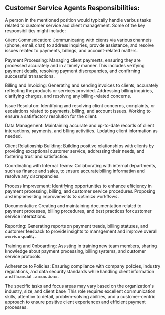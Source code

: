 ## Customer Service Agents Responsibilities:

A person in the mentioned position would typically handle various tasks related to customer service and client management. Some of the key responsibilities might include:

Client Communication: Communicating with clients via various channels (phone, email, chat) to address inquiries, provide assistance, and resolve issues related to payments, billings, and account-related matters.

Payment Processing: Managing client payments, ensuring they are processed accurately and in a timely manner. This includes verifying payment details, resolving payment discrepancies, and confirming successful transactions.

Billing and Invoicing: Generating and sending invoices to clients, accurately reflecting the products or services provided. Addressing billing inquiries, clarifying charges, and resolving any billing-related concerns.

Issue Resolution: Identifying and resolving client concerns, complaints, or escalations related to payments, billing, and account issues. Working to ensure a satisfactory resolution for the client.

Data Management: Maintaining accurate and up-to-date records of client interactions, payments, and billing activities. Updating client information as needed.

Client Relationship Building: Building positive relationships with clients by providing exceptional customer service, addressing their needs, and fostering trust and satisfaction.

Coordinating with Internal Teams: Collaborating with internal departments, such as finance and sales, to ensure accurate billing information and resolve any discrepancies.

Process Improvement: Identifying opportunities to enhance efficiency in payment processing, billing, and customer service procedures. Proposing and implementing improvements to optimize workflows.

Documentation: Creating and maintaining documentation related to payment processes, billing procedures, and best practices for customer service interactions.

Reporting: Generating reports on payment trends, billing statuses, and customer feedback to provide insights to management and improve overall service quality.

Training and Onboarding: Assisting in training new team members, sharing knowledge about payment processing, billing systems, and customer service protocols.

Adherence to Policies: Ensuring compliance with company policies, industry regulations, and data security standards while handling client information and financial transactions.

The specific tasks and focus areas may vary based on the organization's industry, size, and client base. This role requires excellent communication skills, attention to detail, problem-solving abilities, and a customer-centric approach to ensure positive client experiences and efficient payment processes.
